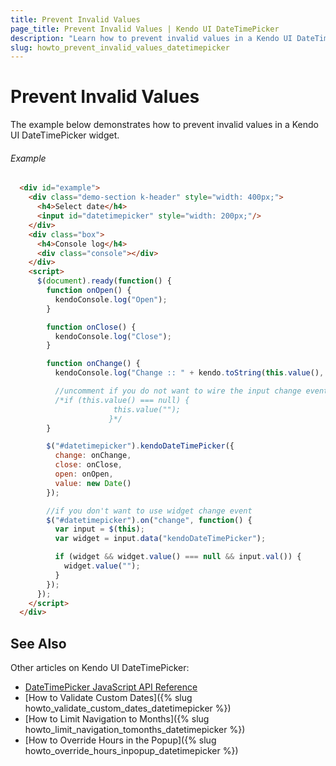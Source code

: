 ```yaml
---
title: Prevent Invalid Values
page_title: Prevent Invalid Values | Kendo UI DateTimePicker
description: "Learn how to prevent invalid values in a Kendo UI DateTimePicker widget."
slug: howto_prevent_invalid_values_datetimepicker
---
```


# Prevent Invalid Values

The example below demonstrates how to prevent invalid values in a Kendo UI DateTimePicker widget.

###### Example

```html
  <div id="example">
    <div class="demo-section k-header" style="width: 400px;">
      <h4>Select date</h4>
      <input id="datetimepicker" style="width: 200px;"/>
    </div>
    <div class="box">                
      <h4>Console log</h4>
      <div class="console"></div>
    </div>
    <script>
      $(document).ready(function() {
        function onOpen() {
          kendoConsole.log("Open");
        }

        function onClose() {
          kendoConsole.log("Close");
        }

        function onChange() {
          kendoConsole.log("Change :: " + kendo.toString(this.value(), 'd'));

          //uncomment if you do not want to wire the input change event
          /*if (this.value() === null) {
                       this.value("");
                      }*/
        }

        $("#datetimepicker").kendoDateTimePicker({
          change: onChange,
          close: onClose,
          open: onOpen,
          value: new Date()
        });

        //if you don't want to use widget change event
        $("#datetimepicker").on("change", function() {
          var input = $(this);
          var widget = input.data("kendoDateTimePicker");

          if (widget && widget.value() === null && input.val()) {
            widget.value("");
          }
        });
      });
    </script>            
  </div>
```

## See Also

Other articles on Kendo UI DateTimePicker:

* [DateTimePicker JavaScript API Reference](/api/javascript/ui/datetimepicker)
* [How to Validate Custom Dates]({% slug howto_validate_custom_dates_datetimepicker %})
* [How to Limit Navigation to Months]({% slug howto_limit_navigation_tomonths_datetimepicker %})
* [How to Override Hours in the Popup]({% slug howto_override_hours_inpopup_datetimepicker %})
